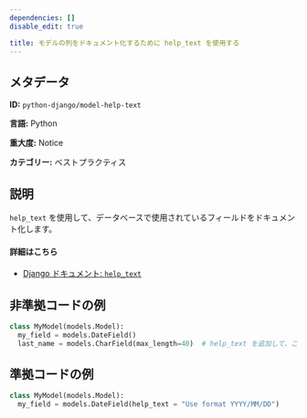 ```yaml
---
dependencies: []
disable_edit: true

title: モデルの列をドキュメント化するために help_text を使用する
---
```

## メタデータ
**ID:** `python-django/model-help-text`

**言語:** Python

**重大度:** Notice

**カテゴリー:** ベストプラクティス

## 説明
`help_text` を使用して、データベースで使用されているフィールドをドキュメント化します。

#### 詳細はこちら

 - [Django ドキュメント: `help_text`](https://docs.djangoproject.com/en/4.2/ref/models/fields/#help-text)

## 非準拠コードの例
```python
class MyModel(models.Model):
  my_field = models.DateField()
  last_name = models.CharField(max_length=40)  # help_text を追加して、このフィールドが何をしているかを説明します
```

## 準拠コードの例
```python
class MyModel(models.Model):
  my_field = models.DateField(help_text = "Use format YYYY/MM/DD")
```
